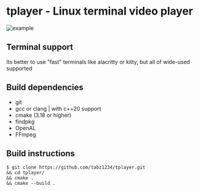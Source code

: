 tplayer - Linux terminal video player
=====================================

![example](https://github.com/tabz1234/tplayer/blob/master/blob/example.jpg)

Terminal support
----------------
Its better to use "fast" terminals like alacritty or kitty, 
but all of wide-used supported

Build dependencies
------------------
- git
- gcc or clang | with c++20 support
- cmake (3.18 or higher)
- findpkg
- OpenAL
- FFmpeg

Build instructions
------------------

    $ git clone https://github.com/tabz1234/tplayer.git
    && cd tplayer/
    && cmake .
    && cmake --build .
    
